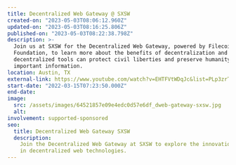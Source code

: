 ```yaml
---
title: Decentralized Web Gateway @ SXSW
created-on: "2023-05-03T08:06:12.960Z"
updated-on: "2023-05-03T08:16:25.806Z"
published-on: "2023-05-03T08:22:38.798Z"
description: >-
  Join us at SXSW for the Decentralized Web Gateway, powered by Filecoin
  Foundation, to learn more about the benefits of decentralization and how these
  decentralized tools can protect civil liberties and preserve humanity’s most
  important information.
location: Austin, TX
external-link: https://www.youtube.com/watch?v=EHTFVtWDqJc&list=PLp3zrT1ewY0mvhUc7bvG2tsqHXYCukS9y
start-date: "2022-03-15T07:23:50.000Z"
end-date:
image:
  src: /assets/images/64521857e09e4edc0d57e6df_dweb-gateway-sxsw.jpg
  alt:
involvement: supported-sponsored
seo:
  title: Decentralized Web Gateway SXSW
  description:
    Join the Decentralized Web Gateway at SXSW to explore the innovations
    in decentralized web technologies.
---
```

